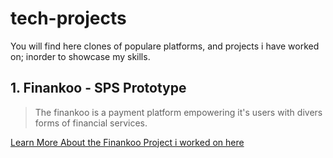# tech-projects
You will find here clones of populare platforms, and projects i have worked on; inorder to showcase my skills.



## 1. Finankoo - SPS Prototype
> The finankoo is a payment platform empowering it's users with divers forms of financial services. 

[Learn More About the Finankoo Project i worked on here](https://okenlysolutions.com/case-study/laravel-breeze-react-typescript-inertia-tailwindcss-payment-solution-finankoo-sps/)  